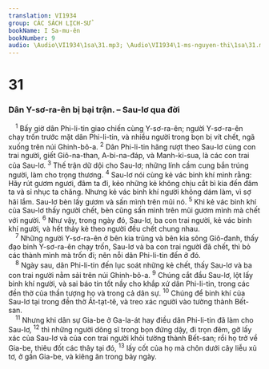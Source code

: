 ```yaml
---
translation: VI1934
group: CÁC SÁCH LỊCH-SỬ
bookName: I Sa-mu-ên 
bookNumber: 9
audio: \Audio\VI1934\1sa\31.mp3; \Audio\VI1934\1-ms-nguyen-thi\1sa\31.mp3
---
```


<div class="title"><h1>31</h1><h3>Dân Y-sơ-ra-ên bị bại trận. – Sau-lơ qua đời</h3></div>
<span class="verse 1sa_31_1"> <sup>1</sup> Bấy giờ dân Phi-li-tin giao chiến cùng Y-sơ-ra-ên; người Y-sơ-ra-ên chạy trốn trước mặt dân Phi-li-tin, và nhiều người trong bọn bị vít chết, ngã xuống trên núi Ghinh-bô-a. </span>
<span class="verse 1sa_31_2"><sup>2</sup> Dân Phi-li-tin hăng rượt theo Sau-lơ cùng con trai người, giết Giô-na-than, A-bi-na-đáp, và Manh-ki-sua, là các con trai của Sau-lơ. </span>
<span class="verse 1sa_31_3"><sup>3</sup> Thế trận dữ dội cho Sau-lơ; những lính cầm cung bắn trúng người, làm cho trọng thương. </span>
<span class="verse 1sa_31_4"><sup>4</sup> Sau-lơ nói cùng kẻ vác binh khí mình rằng: Hãy rút gươm ngươi, đâm ta đi, kẻo những kẻ không chịu cắt bì kia đến đâm ta và sỉ nhục ta chăng. Nhưng kẻ vác binh khí người không dám làm, vì sợ hãi lắm. Sau-lơ bèn lấy gươm và sấn mình trên mũi nó. </span>
<span class="verse 1sa_31_5"><sup>5</sup> Khi kẻ vác binh khí của Sau-lơ thấy người chết, bèn cũng sấn mình trên mũi gươm mình mà chết với người. </span>
<span class="verse 1sa_31_6"><sup>6</sup> Như vậy, trong ngày đó, Sau-lơ, ba con trai người, kẻ vác binh khí người, và hết thảy kẻ theo người đều chết chung nhau. <br/></span>
<span class="verse 1sa_31_7"> <sup>7</sup> Những người Y-sơ-ra-ên ở bên kia trũng và bên kia sông Giô-đanh, thấy đạo binh Y-sơ-ra-ên chạy trốn, Sau-lơ và ba con trai người đã chết, thì bỏ các thành mình mà trốn đi; nên nỗi dân Phi-li-tin đến ở đó. <br/></span>
<span class="verse 1sa_31_8"> <sup>8</sup> Ngày sau, dân Phi-li-tin đến lục soát những kẻ chết, thấy Sau-lơ và ba con trai người nằm sải trên núi Ghinh-bô-a. </span>
<span class="verse 1sa_31_9"><sup>9</sup> Chúng cắt đầu Sau-lơ, lột lấy binh khí người, và sai báo tin tốt nầy cho khắp xứ dân Phi-li-tin, trong các đền thờ của thần tượng họ và trong cả dân sự. </span>
<span class="verse 1sa_31_10"><sup>10</sup> Chúng để binh khí của Sau-lơ tại trong đền thờ Át-tạt-tê, và treo xác người vào tường thành Bết-san. <br/></span>
<span class="verse 1sa_31_11"> <sup>11</sup> Nhưng khi dân sự Gia-be ở Ga-la-át hay điều dân Phi-li-tin đã làm cho Sau-lơ, </span>
<span class="verse 1sa_31_12"><sup>12</sup> thì những người dõng sĩ trong bọn đứng dậy, đi trọn đêm, gỡ lấy xác của Sau-lơ và của con trai người khỏi tường thành Bết-san; rồi họ trở về Gia-be, thiêu đốt các thây tại đó, </span>
<span class="verse 1sa_31_13"><sup>13</sup> lấy cốt của họ mà chôn dưới cây liễu xủ tơ, ở gần Gia-be, và kiêng ăn trong bảy ngày. <br/></span>
